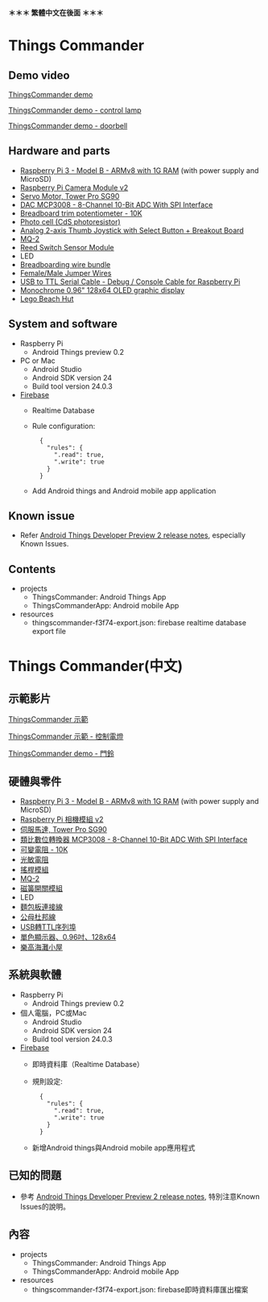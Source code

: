 **＊＊＊ 繁體中文在後面 ＊＊＊**

# Things Commander

## Demo video

[ThingsCommander demo](https://youtu.be/qRGXE2Nel3k)

[ThingsCommander demo - control lamp](https://youtu.be/zprp-rrPiHA)

[ThingsCommander demo - doorbell](https://youtu.be/XOqffZ8ilCE)

## Hardware and parts

* [Raspberry Pi 3 - Model B - ARMv8 with 1G RAM](https://www.adafruit.com/products/3055) (with power supply and MicroSD)
* [Raspberry Pi Camera Module v2](https://www.raspberrypi.org/products/camera-module-v2/)
* [Servo Motor, Tower Pro SG90](http://www.towerpro.com.tw/product/sg90-7/)
* [DAC MCP3008 - 8-Channel 10-Bit ADC With SPI Interface](https://www.adafruit.com/products/856)
* [Breadboard trim potentiometer - 10K](https://www.adafruit.com/products/356)
* [Photo cell (CdS photoresistor)](https://www.adafruit.com/products/161)
* [Analog 2-axis Thumb Joystick with Select Button + Breakout Board](https://www.adafruit.com/products/512)
* [MQ-2](http://smart-prototyping.com/MQ2-gas-sensors-module.html)
* [Reed Switch Sensor Module](https://www.itead.cc/reed-switch-sensor-module.html)
* LED
* [Breadboarding wire bundle](https://www.adafruit.com/products/153)
* [Female/Male Jumper Wires](https://www.adafruit.com/products/1954)
* [USB to TTL Serial Cable - Debug / Console Cable for Raspberry Pi](https://www.adafruit.com/product/954)
* [Monochrome 0.96" 128x64 OLED graphic display](https://www.adafruit.com/products/326)
* [Lego Beach Hut](http://shop.lego.com/en-US/Beach-Hut-31035)

## System and software

* Raspberry Pi
    * Android Things preview 0.2
* PC or Mac
    * Android Studio
    * Android SDK version 24
    * Build tool version 24.0.3
* [Firebase](https://firebase.google.com)
    * Realtime Database
    * Rule configuration:

            {
              "rules": {
                ".read": true,
                ".write": true
              }
            }    
    
    * Add Android things and Android mobile app application

## Known issue

* Refer [Android Things Developer Preview 2 release notes](https://developer.android.com/things/preview/releases.html#developer_preview_2), especially Known Issues.

## Contents

* projects
    * ThingsCommander: Android Things App
    * ThingsCommanderApp: Android mobile App
* resources
    * thingscommander-f3f74-export.json: firebase realtime database export file

# Things Commander(中文)

## 示範影片

[ThingsCommander 示範](https://youtu.be/qRGXE2Nel3k)

[ThingsCommander 示範 - 控制電燈](https://youtu.be/zprp-rrPiHA)

[ThingsCommander demo - 門鈴](https://youtu.be/XOqffZ8ilCE)

## 硬體與零件

* [Raspberry Pi 3 - Model B - ARMv8 with 1G RAM](https://www.adafruit.com/products/3055) (with power supply and MicroSD)
* [Raspberry Pi 相機模組 v2](https://www.raspberrypi.org/products/camera-module-v2/)
* [伺服馬達, Tower Pro SG90](http://www.towerpro.com.tw/product/sg90-7/)
* [類比數位轉換器 MCP3008 - 8-Channel 10-Bit ADC With SPI Interface](https://www.adafruit.com/products/856)
* [可變電阻 - 10K](https://www.adafruit.com/products/356)
* [光敏電阻](https://www.adafruit.com/products/161)
* [搖桿模組](https://www.adafruit.com/products/512)
* [MQ-2](http://smart-prototyping.com/MQ2-gas-sensors-module.html)
* [磁簧開關模組](https://www.itead.cc/reed-switch-sensor-module.html)
* LED
* [麵包板連接線](https://www.adafruit.com/products/153)
* [公母杜邦線](https://www.adafruit.com/products/1954)
* [USB轉TTL序列埠](https://www.adafruit.com/product/954)
* [單色顯示器、0.96吋、128x64](https://www.adafruit.com/products/326)
* [樂高海灘小屋](http://shop.lego.com/en-US/Beach-Hut-31035)

## 系統與軟體

* Raspberry Pi
    * Android Things preview 0.2
* 個人電腦，PC或Mac
    * Android Studio
    * Android SDK version 24
    * Build tool version 24.0.3
* [Firebase](https://firebase.google.com)
    * 即時資料庫（Realtime Database）
    * 規則設定:

            {
              "rules": {
                ".read": true,
                ".write": true
              }
            }    
    
    * 新增Android things與Android mobile app應用程式

## 已知的問題

* 參考 [Android Things Developer Preview 2 release notes](https://developer.android.com/things/preview/releases.html#developer_preview_2), 特別注意Known Issues的說明。

## 內容

* projects
    * ThingsCommander: Android Things App
    * ThingsCommanderApp: Android mobile App
* resources
    * thingscommander-f3f74-export.json: firebase即時資料庫匯出檔案
